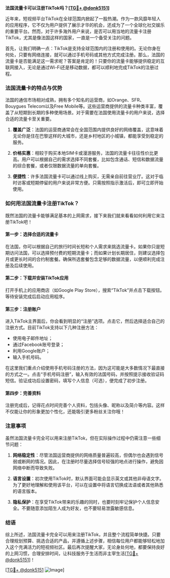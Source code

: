 **法国流量卡可以注册TikTok吗？[[TG💪+ @donk5151](https://t.me/s/donk5151)]**

近年来，短视频平台TikTok在全球范围内掀起了一股热潮。作为一款风靡年轻人的应用程序，它不仅为用户提供了展示才华的机会，还成为了一个全球化社交娱乐的重要平台。然而，对于许多海外用户来说，是否可以用当地的流量卡注册TikTok，尤其是像法国这样的国家，一直是一个备受关注的问题。

首先，让我们明确一点：TikTok是支持全球范围内的注册和使用的。无论你身在何处，只要有网络连接，就可以通过手机号码或其他方式完成注册。那么，法国的流量卡是否能满足这一需求呢？答案是肯定的！只要你的流量卡能够提供稳定的互联网接入，无论是通过Wi-Fi还是移动数据，都可以顺利地完成TikTok的注册过程。

### 法国流量卡的特点与优势

法国的通信市场相对成熟，拥有多个知名的运营商，如Orange、SFR、Bouygues Telecom以及Free Mobile等。这些运营商提供的流量卡种类丰富，覆盖了从短期到长期的多种使用场景。对于需要在法国使用流量卡的用户来说，选择合适的流量卡至关重要。

1. **覆盖广泛**：法国的运营商通常会在全国范围内提供良好的网络覆盖，这意味着无论你是住在巴黎这样的大城市，还是乡村地区的小城镇，都能享受到稳定的服务。
   
2. **价格实惠**：相较于购买本地SIM卡或漫游服务，法国的流量卡往往性价比更高。用户可以根据自己的需求选择不同套餐，比如包含通话、短信和数据流量的综合套餐，或者仅限数据流量的单向套餐。

3. **便捷性**：许多法国流量卡可以通过线上购买，无需亲自前往营业厅。这对于临时访客或短期停留的用户来说非常方便。只需按照指示激活后，即可立即开始使用。

### 如何用法国流量卡注册TikTok？

既然法国的流量卡能够满足基本的上网需求，接下来我们就来看看如何利用它来注册TikTok吧！

#### 第一步：选择合适的流量卡
在法国，你可以根据自己的旅行时间长短和个人需求来挑选流量卡。如果你只是短期访问法国，可以选择预付费的短期流量卡；而如果计划长期居住，则建议选择包月或更长时间的合约制套餐。确保所选套餐包含足够的数据流量，以便顺利完成注册及后续使用。

#### 第二步：下载并安装TikTok应用
打开手机上的应用商店（如Google Play Store），搜索“TikTok”并点击下载按钮。等待安装完成后启动应用程序。

#### 第三步：注册账户
进入TikTok主界面后，你会看到明显的“注册”选项。点击它，然后选择适合自己的注册方式。目前TikTok支持以下几种注册方法：
- 使用电子邮件地址；
- 通过Facebook账号登录；
- 利用Google账户；
- 输入手机号码。

在这里我们重点介绍使用手机号码注册的方法，因为这可能是大多数情况下最直接的方式之一。点击“手机号码注册”，输入有效的法国号码，并按照提示接收验证码短信。验证成功后设置密码，填写个人信息（可选），便完成了初步注册。

#### 第四步：完善资料
注册完成后，记得花点时间完善个人资料，包括头像、昵称以及简介等内容。这样不仅能让你的形象更加个性化，还能吸引更多粉丝关注你哦！

### 注意事项

虽然法国流量卡完全可以用来注册TikTok，但在实际操作过程中仍需注意一些细节问题：

1. **网络稳定性**：尽管法国运营商提供的网络质量普遍较高，但偶尔也会遇到信号弱或断网的情况。因此，在注册时尽量选择信号较强的地点进行操作，避免因网络中断而导致失败。

2. **语言设置**：初次使用TikTok时，默认界面可能会显示英文或其他非母语文字。为了更好地理解和使用该平台，可以在设置中将语言切换成法语或者其他熟悉的语言版本。

3. **隐私保护**：在享受TikTok带来的乐趣的同时，也要时刻牢记保护个人信息安全。不要随意添加陌生人成为好友，也不要轻易泄露敏感信息。

### 结语

综上所述，法国流量卡完全可以用来注册TikTok，并且整个流程简单快捷。只要合理规划预算、挑选合适的产品，并遵循上述步骤，相信每位用户都能够轻松地加入这个充满活力的短视频社区。最后再次提醒大家，无论身处何地，都要保持良好的上网习惯，合理安排时间，让科技服务于生活而非主宰生活[[TG💪+ @donk5151](https://t.me/s/donk5151)]！

[[TG💪+ @donk5151](https://t.me/s/donk5151) ![Image](https://i.postimg.cc/rwNCRYN7/Snipaste-2025-04-30-17-27-05.png)]